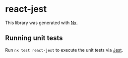 # react-jest

This library was generated with [Nx](https://nx.dev).

## Running unit tests

Run `nx test react-jest` to execute the unit tests via [Jest](https://jestjs.io).
